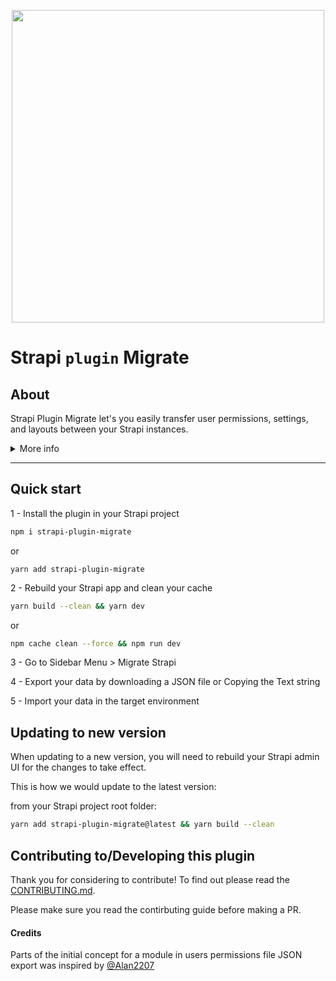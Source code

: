 <p align="center">
<img width="500px" src="https://github.com/ijsto/strapi-plugin-migrate/blob/master/admin/src/assets/images/readme-jumbo.png?raw=true"/>
</p>

# Strapi `plugin` Migrate

## About

Strapi Plugin Migrate let's you easily transfer user permissions, settings, and layouts between your Strapi instances.

<details><summary><span>More info</span></summary>
<p>
For an example, let's consider User Permissions - when you configure User Permissions for routes and roles in, for example, `development`, these settings are stored in your database and therefore are not transferred to your `production` environment.

Until now normally you would have to manually sync these checkboxes in your target environment. `strapi-plugin-migrate` enables you to simply export a file from your `development` environment (or any other) to `production` (or any other).

Similarly - `strapi-plugin-migrate` enables the same for layout configuration and Strapi app Settings.
<!-- TODO: Add paragraph with description of what's included in Settings. -->

</p>
</details>

<hr />

## Quick start

1 - Install the plugin in your Strapi project

```bash
npm i strapi-plugin-migrate
```

or

```
yarn add strapi-plugin-migrate
```

2 - Rebuild your Strapi app and clean your cache

```bash
yarn build --clean && yarn dev
```

or

```bash
npm cache clean --force && npm run dev
```

3 - Go to Sidebar Menu > Migrate Strapi

4 - Export your data by downloading a JSON file or Copying the Text string

5 - Import your data in the target environment

## Updating to new version

When updating to a new version, you will need to rebuild your Strapi admin UI for the changes to take effect.

This is how we would update to the latest version:

from your Strapi project root folder:

```bash
yarn add strapi-plugin-migrate@latest && yarn build --clean
```

## Contributing to/Developing this plugin

Thank you for considering to contribute! To find out please read the [CONTRIBUTING.md](https://github.com/ijsto/strapi-plugin-migrate/blob/master/CONTRIBUTING.md).

Please make sure you read the contirbuting guide before making a PR.

#### Credits

Parts of the initial concept for a module in users permissions file JSON export was inspired by [@Alan2207](https://github.com/alan2207/strapi-plugin-sync-roles-permissions)
